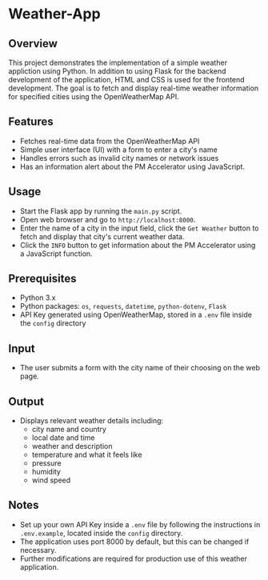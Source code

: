 # Weather-App

## Overview
This project demonstrates the implementation of a simple weather appliction using Python. In addition to using Flask for the backend development of the application, HTML and CSS is used for the frontend development. The goal is to fetch and display real-time weather information for specified cities using the OpenWeatherMap API.

## Features
- Fetches real-time data from the OpenWeatherMap API
- Simple user interface (UI) with a form to enter a city's name
- Handles errors such as invalid city names or network issues
- Has an information alert about the PM Accelerator using JavaScript.

## Usage
- Start the Flask app by running the `main.py` script.
- Open web browser and go to `http://localhost:8000`.
- Enter the name of a city in the input field, click the `Get Weather` button to fetch and display that city's current weather data.
- Click the `INFO` button to get information about the PM Accelerator using a JavaScript function.

## Prerequisites 
- Python 3.x
- Python packages: `os`, `requests`, `datetime`, `python-dotenv`, `Flask`
- API Key generated using OpenWeatherMap, stored in a `.env` file inside the `config` directory

## Input
- The user submits a form with the city name of their choosing on the web page.

## Output
- Displays relevant weather details including:
    - city name and country
    - local date and time
    - weather and description
    - temperature and what it feels like
    - pressure
    - humidity
    - wind speed

## Notes
- Set up your own API Key inside a `.env` file by following the instructions in `.env.example`, located inside the `config` directory.
- The application uses port 8000 by default, but this can be changed if necessary.
- Further modifications are required for production use of this weather application.